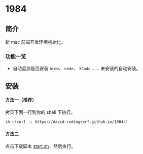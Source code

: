 # 1984

## 简介

新 mac 前端开发环境初始化。

### 功能一览

- 自动监测是否安装 `brew`、 `node`、 `XCode` …… 未安装的自动安装。

## 安装

#### 方法一（推荐）
拷贝下面一行到你的 shell 下执行。

```bash
sh <(curl -s https://david-codingserf.github.io/1984/)
```

#### 方法二
点击下载脚本 [start.sh](https://github.com/David-CodingSerf/1984/blob/master/start.sh)，然后执行。
